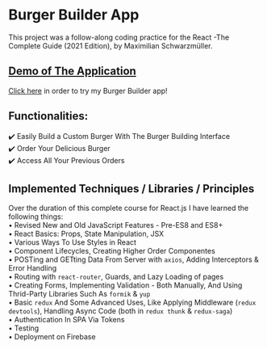 # Burger Builder App

This project was a follow-along coding practice for the React -The Complete Guide (2021 Edition), by Maximilian Schwarzmüller.

## [Demo of The Application](https://react-burger-builder-svr.web.app/)
[Click here](https://react-burger-builder-svr.web.app/) in order to try my Burger Builder app!

## Functionalities:

✔️ Easily Build a Custom Burger With The Burger Building Interface \
✔️ Order Your Delicious Burger \
✔️ Access All Your Previous Orders 

## Implemented Techniques / Libraries / Principles

Over the duration of this complete course for React.js I have learned the following things: \
• Revised New and Old JavaScript Features - Pre-ES8 and ES8+ \
• React Basics: Props, State Manipulation, JSX \
• Various Ways To Use Styles in React \
• Component Lifecycles, Creating Higher Order Componentes \
• POSTing and GETting Data From Server with `axios`, Adding Interceptors & Error Handling \
• Routing with `react-router`, Guards, and Lazy Loading of pages \
• Creating Forms, Implementing Validation - Both Manually, And Using Thrid-Party Libraries Such As `formik` & `yup` \
• Basic `redux` And Some Advanced Uses, Like Applying Middleware (`redux devtools`), Handling Async Code (both in `redux thunk` & `redux-saga`) \
• Authentication In SPA Via Tokens \
• Testing \
• Deployment on Firebase